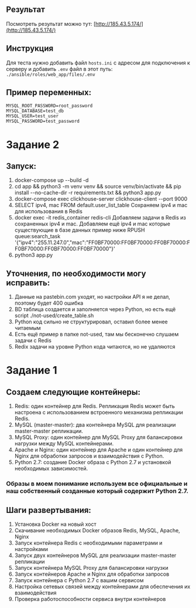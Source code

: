 ## Результат
Посмотреть результат можно тут: [http://185.43.5.174/](http://185.43.5.174/)

## Инструкция
Для теста нужно добавить файл `hosts.ini` с адресом для подключения к серверу и добавить `.env` файл в этот путь: `./ansible/roles/web_app/files/.env`

## Пример переменных:
```plaintext
MYSQL_ROOT_PASSWORD=root_password
MYSQL_DATABASE=test_db
MYSQL_USER=test_user
MYSQL_PASSWORD=test_password
```

# Задание 2

## Запуск:

1. docker-compose up --build -d
2. cd app && python3 -m venv venv && source venv/bin/activate && pip install --no-cache-dir -r requirements.txt && python3 app.py
3. docker-compose exec clickhouse-server clickhouse-client --port 9000
4. SELECT ipv4, mac FROM default.user_list_table
   Сохраняем ipv4 и mac для использования в Redis
5. docker exec -it redis_container redis-cli
   Добавляем задачи в Redis из сохраненных ipv4 и mac. Добавляем ещё ipv4 и mac которые существующие в базе данных пример ниже
   RPUSH queue:search_task '{"ipv4":"255.11.247.0","mac":"FF0BF70000:FF0BF70000:FF0BF70000:FF0BF70000:FF0BF70000:FF0BF70000"}'
6. python3 app.py

## Уточнения, по необходимости могу исправить:

1. Данные на pastebin.com уходят, но настройки API я не делал, поэтому будет 400 ошибка
2. BD таблица создается и заполняется через Python, но есть ещё script ./not-used/create_table.sh
3. Python код сильно не структурировал, оставил более менее читаемым
4. Есть ещё пример в папке not-used, там мы бесконечно слушаем задачи с Redis
5. Redix задачи на уровне Python кода читаются, но не удаляются

# Задание 1

## Создаем следующие контейнеры:

1. Redis: один контейнер для Redis. Репликация Redis может быть настроена с использованием встроенного механизма репликации Redis.
2. MySQL (master-master): два контейнера MySQL для реализации master-master репликации.
3. MySQL Proxy: один контейнер для MySQL Proxy для балансировки нагрузки между MySQL контейнерами.
4. Apache и Nginx: один контейнер для Apache и один контейнер для Nginx для обработки запросов и взаимодействия с Python.
5. Python 2.7: создание Docker образа с Python 2.7 и установкой необходимых зависимостей.

### Образы в моем понимание используем все официальные и наш собственный созданные который содержит Python 2.7.

## Шаги развертывания:

1. Установка Docker на новый хост
2. Скачивание необходимых Docker образов Redis, MySQL, Apache, Nginx
3. Запуск контейнера Redis с необходимыми параметрами и настройками
4. Запуск двух контейнеров MySQL для реализации master-master репликации
5. Запуск контейнера MySQL Proxy для балансировки нагрузки
6. Запуск контейнеров Apache и Nginx для обработки запросов
7. Запуск контейнера с Python 2.7 с вашим сервисом
8. Настройка сетевых связей между контейнерами для обеспечения их взаимодействия
9. Проверка работоспособности сервиса внутри контейнеров
